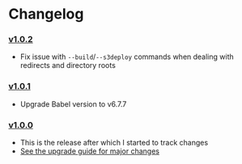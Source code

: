 # Changelog

### [v1.0.2](https://github.com/jairajs89/zerver/releases/tag/1.0.2)

- Fix issue with `--build`/`--s3deploy` commands when dealing with redirects and directory roots

### [v1.0.1](https://github.com/jairajs89/zerver/releases/tag/1.0.1)

- Upgrade Babel version to v6.7.7

### [v1.0.0](https://github.com/jairajs89/zerver/releases/tag/1.0.0)

- This is the release after which I started to track changes
- [See the upgrade guide for major changes](MIGRATION.md)
